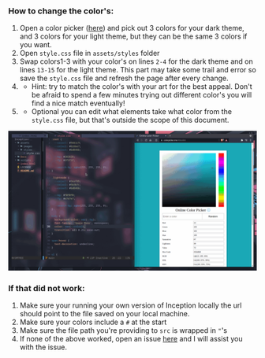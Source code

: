 ### How to change the color's:
1. Open a color picker ([here](https://www.colorpicker.me)) and pick out 3 colors for your dark theme, and 3 colors for your light theme, but they can be the same 3 colors if you want.
2. Open `style.css` file in `assets/styles` folder
3. Swap colors1-3 with your color's on lines `2-4` for the dark theme and on lines `13-15` for the light theme. This part may take some trail and error so save the `style.css` file and refresh the page after every change. 
4. * Hint: try to match the color's with your art for the best appeal. Don't be afraid to spend a few minutes trying out different color's you will find a nice match eventually!
5. * Optional you can edit what elements take what color from the `style.css` file, but that's outside the scope of this document.

<img src=https://github.com/antonio-hickey/Inception/blob/main/assets/images/Doc%20Gifs/changeColors.gif width="700"/>

### If that did not work:
1. Make sure your running your own version of Inception locally the url should point to the file saved on your local machine.
2. Make sure your colors include a `#` at the start
3. Make sure the file path you're providing to `src` is wrapped in `"`'s
4. If none of the above worked, open an issue [here](https://github.com/antonio-hickey/Inception/issues/new) and I will assist you with the issue.
